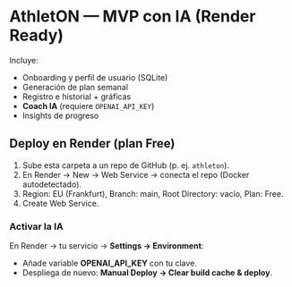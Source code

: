 # AthletON — MVP con IA (Render Ready)

Incluye:
- Onboarding y perfil de usuario (SQLite)
- Generación de plan semanal
- Registro e historial + gráficas
- **Coach IA** (requiere `OPENAI_API_KEY`)
- Insights de progreso

## Deploy en Render (plan Free)
1. Sube esta carpeta a un repo de GitHub (p. ej. `athleton`).
2. En Render → New → Web Service → conecta el repo (Docker autodetectado).
3. Region: EU (Frankfurt), Branch: main, Root Directory: vacío, Plan: Free.
4. Create Web Service.

### Activar la IA
En Render → tu servicio → **Settings → Environment**:
- Añade variable **OPENAI_API_KEY** con tu clave.
- Despliega de nuevo: **Manual Deploy → Clear build cache & deploy**.
